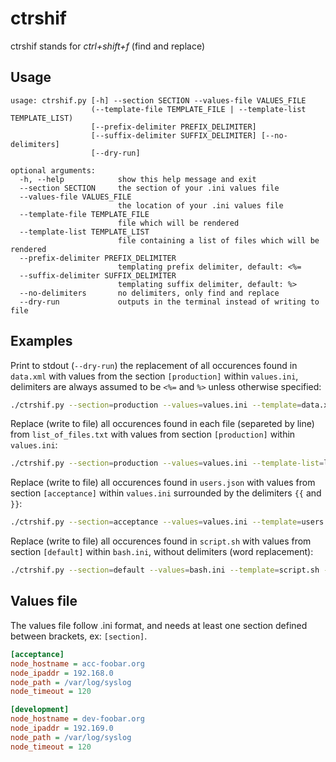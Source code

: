 # ctrshif

ctrshif stands for _ctrl+shift+f_ (find and replace)

## Usage

```plaintext
usage: ctrshif.py [-h] --section SECTION --values-file VALUES_FILE
                  (--template-file TEMPLATE_FILE | --template-list TEMPLATE_LIST)
                  [--prefix-delimiter PREFIX_DELIMITER]
                  [--suffix-delimiter SUFFIX_DELIMITER] [--no-delimiters]
                  [--dry-run]

optional arguments:
  -h, --help            show this help message and exit
  --section SECTION     the section of your .ini values file
  --values-file VALUES_FILE
                        the location of your .ini values file
  --template-file TEMPLATE_FILE
                        file which will be rendered
  --template-list TEMPLATE_LIST
                        file containing a list of files which will be rendered
  --prefix-delimiter PREFIX_DELIMITER
                        templating prefix delimiter, default: <%=
  --suffix-delimiter SUFFIX_DELIMITER
                        templating suffix delimiter, default: %>
  --no-delimiters       no delimiters, only find and replace
  --dry-run             outputs in the terminal instead of writing to file
```

## Examples

Print to stdout (`--dry-run`) the replacement of all occurences found in `data.xml` with values from the section `[production]` within `values.ini`, delimiters are always assumed to be `<%=` and `%>` unless otherwise specified:
```bash
./ctrshif.py --section=production --values=values.ini --template=data.xml --dry-run
```

Replace (write to file) all occurences found in each file (separeted by line) from `list_of_files.txt` with values from section `[production]` within `values.ini`:
```bash
./ctrshif.py --section=production --values=values.ini --template-list=list_of_files.txt
```

Replace (write to file) all occurences found in `users.json` with values from section `[acceptance]` within `values.ini` surrounded by the delimiters `{{` and `}}`:
```bash
./ctrshif.py --section=acceptance --values=values.ini --template=users.json --prefix-delimiter="{{" --suffix-delimiter="}}"
```

Replace (write to file) all occurences found in `script.sh` with values from section `[default]` within `bash.ini`, without delimiters (word replacement):
```bash
./ctrshif.py --section=default --values=bash.ini --template=script.sh --no-delimiters
```

## Values file

The values file follow .ini format, and needs at least one section defined between brackets, ex: `[section]`.

```ini
[acceptance]
node_hostname = acc-foobar.org
node_ipaddr = 192.168.0
node_path = /var/log/syslog
node_timeout = 120

[development]
node_hostname = dev-foobar.org
node_ipaddr = 192.169.0
node_path = /var/log/syslog
node_timeout = 120
```